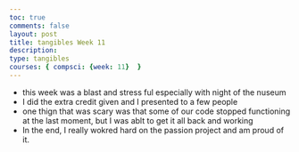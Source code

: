 ```yaml
---
toc: true
comments: false
layout: post
title: tangibles Week 11
description: 
type: tangibles
courses: { compsci: {week: 11}  }
---
```


+ this week was a blast and stress ful especially with night of the nuseum
+ I did the extra credit given and I presented to a few people
+ one thign that was scary was that some of our code stopped functioning at the last moment, but I was ablt to get it all back and working
+ In the end, I really wokred hard on the passion project and am proud of it. 